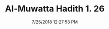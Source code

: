 ---
title        : "Al-Muwatta Hadith 1. 26"
date         : 7/25/2018 12:27:53 PM
draft        : false
type         : "hadith"
layout       : "hadith"
BookCode     : "AMH"
VolumeNumber : "1"
HadithNumber : "26"
categories  :  ["Prayer Time - Sleeping Through the Prayer"]
---